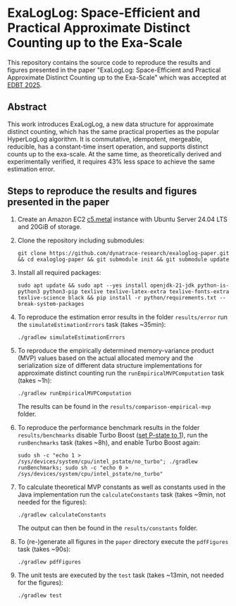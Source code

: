 # ExaLogLog: Space-Efficient and Practical Approximate Distinct Counting up to the Exa-Scale

This repository contains the source code to reproduce the results and figures presented in the paper "ExaLogLog: Space-Efficient and Practical Approximate Distinct Counting up to the Exa-Scale" which was accepted at [EDBT 2025](https://edbticdt2025.upc.edu/).

## Abstract
This work introduces ExaLogLog, a new data structure for approximate distinct counting, which has the same practical properties as the popular HyperLogLog algorithm. It is commutative, idempotent, mergeable, reducible, has a constant-time insert operation, and supports distinct counts up to the exa-scale. At the same time, as theoretically derived and experimentally verified, it requires 43% less space to achieve the same estimation error.

## Steps to reproduce the results and figures presented in the paper
1. Create an Amazon EC2 [c5.metal](https://aws.amazon.com/ec2/instance-types/c5/) instance with Ubuntu Server 24.04 LTS and 20GiB of storage.

2. Clone the repository including submodules:
   ```
   git clone https://github.com/dynatrace-research/exaloglog-paper.git && cd exaloglog-paper && git submodule init && git submodule update
   ```

3. Install all required packages:
   ```
   sudo apt update && sudo apt --yes install openjdk-21-jdk python-is-python3 python3-pip texlive texlive-latex-extra texlive-fonts-extra texlive-science black && pip install -r python/requirements.txt --break-system-packages
   ```

4. To reproduce the estimation error results in the folder `results/error` run the `simulateEstimationErrors` task (takes ~35min):
   ```
   ./gradlew simulateEstimationErrors
   ```

5. To reproduce the empirically determined memory-variance product (MVP) values based on the actual allocated memory and the serialization size of different data structure implementations for approximate distinct counting run the `runEmpiricalMVPComputation` task (takes ~1h):
   ```
   ./gradlew runEmpiricalMVPComputation
   ```
   The results can be found in the `results/comparison-empirical-mvp` folder.

6. To reproduce the performance benchmark results in the folder `results/benchmarks` disable Turbo Boost ([set P-state to 1](https://docs.aws.amazon.com/AWSEC2/latest/UserGuide/processor_state_control.html)), run the `runBenchmarks` task (takes ~8h), and enable Turbo Boost again:
   ```
   sudo sh -c "echo 1 > /sys/devices/system/cpu/intel_pstate/no_turbo"; ./gradlew runBenchmarks; sudo sh -c "echo 0 > /sys/devices/system/cpu/intel_pstate/no_turbo"
   ```

7. To calculate theoretical MVP constants as well as constants used in the Java implementation run the `calculateConstants` task (takes ~9min, not needed for the figures):
   ```
   ./gradlew calculateConstants
   ```
   The output can then be found in the `results/constants` folder.
8. To (re-)generate all figures in the `paper` directory execute the `pdfFigures` task (takes ~90s):
   ```
   ./gradlew pdfFigures
   ```
9. The unit tests are executed by the `test` task (takes ~13min, not needed for the figures):
   ```
   ./gradlew test
   ```